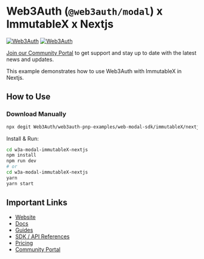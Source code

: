 # Web3Auth (`@web3auth/modal`) x ImmutableX x Nextjs

[![Web3Auth](https://img.shields.io/badge/Web3Auth-SDK-blue)](https://web3auth.io/docs/sdk/pnp/web/modal)
[![Web3Auth](https://img.shields.io/badge/Web3Auth-Community-cyan)](https://community.web3auth.io)

[Join our Community Portal](https://community.web3auth.io/) to get support and stay up to date with the latest news and updates.

This example demonstrates how to use Web3Auth with ImmutableX in Nextjs.

## How to Use

### Download Manually

```bash
npx degit Web3Auth/web3auth-pnp-examples/web-modal-sdk/immutableX/nextjs-immutableX-modal-example w3a-modal-immutableX-nextjs
```

Install & Run:

```bash
cd w3a-modal-immutableX-nextjs
npm install
npm run dev
# or
cd w3a-modal-immutableX-nextjs
yarn
yarn start
```

## Important Links

- [Website](https://web3auth.io)
- [Docs](https://web3auth.io/docs)
- [Guides](https://web3auth.io/docs/content-hub?type=guides)
- [SDK / API References](https://web3auth.io/docs/sdk)
- [Pricing](https://web3auth.io/pricing.html)
- [Community Portal](https://community.web3auth.io)
